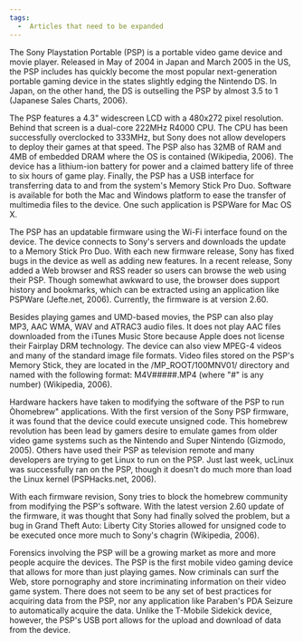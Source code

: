 ```yaml
---
tags:
  -  Articles that need to be expanded 
---
```

The Sony Playstation Portable (PSP) is a portable video game device and
movie player. Released in May of 2004 in Japan and March 2005 in the US,
the PSP includes has quickly become the most popular next-generation
portable gaming device in the states slightly edging the Nintendo DS. In
Japan, on the other hand, the DS is outselling the PSP by almost 3.5 to
1 (Japanese Sales Charts, 2006).

The PSP features a 4.3" widescreen LCD with a 480x272 pixel resolution.
Behind that screen is a dual-core 222MHz R4000 CPU. The CPU has been
successfully overclocked to 333MHz, but Sony does not allow developers
to deploy their games at that speed. The PSP also has 32MB of RAM and
4MB of embedded DRAM where the OS is contained (Wikipedia, 2006). The
device has a lithium-ion battery for power and a claimed battery life of
three to six hours of game play. Finally, the PSP has a USB interface
for transferring data to and from the system's Memory Stick Pro Duo.
Software is available for both the Mac and Windows platform to ease the
transfer of multimedia files to the device. One such application is
PSPWare for Mac OS X.

The PSP has an updatable firmware using the Wi-Fi interface found on the
device. The device connects to Sony's servers and downloads the update
to a Memory Stick Pro Duo. With each new firmware release, Sony has
fixed bugs in the device as well as adding new features. In a recent
release, Sony added a Web browser and RSS reader so users can browse the
web using their PSP. Though somewhat awkward to use, the browser does
support history and bookmarks, which can be extracted using an
application like PSPWare (Jefte.net, 2006). Currently, the firmware is
at version 2.60.

Besides playing games and UMD-based movies, the PSP can also play MP3,
AAC WMA, WAV and ATRAC3 audio files. It does not play AAC files
downloaded from the iTunes Music Store because Apple does not license
their Fairplay DRM technology. The device can also view MPEG-4 videos
and many of the standard image file formats. Video files stored on the
PSP's Memory Stick, they are located in the /MP_ROOT/100MNV01/ directory
and named with the following format: M4V#####.MP4 (where "#" is any
number) (Wikipedia, 2006).

Hardware hackers have taken to modifying the software of the PSP to run
Òhomebrew" applications. With the first version of the Sony PSP
firmware, it was found that the device could execute unsigned code. This
homebrew revolution has been lead by gamers desire to emulate games from
older video game systems such as the Nintendo and Super Nintendo
(Gizmodo, 2005). Others have used their PSP as television remote and
many developers are trying to get Linux to run on the PSP. Just last
week, ucLinux was successfully ran on the PSP, though it doesn't do much
more than load the Linux kernel (PSPHacks.net, 2006).

With each firmware revision, Sony tries to block the homebrew community
from modifying the PSP's software. With the latest version 2.60 update
of the firmware, it was thought that Sony had finally solved the
problem, but a bug in Grand Theft Auto: Liberty City Stories allowed for
unsigned code to be executed once more much to Sony's chagrin
(Wikipedia, 2006).

Forensics involving the PSP will be a growing market as more and more
people acquire the devices. The PSP is the first mobile video gaming
device that allows for more than just playing games. Now criminals can
surf the Web, store pornography and store incriminating information on
their video game system. There does not seem to be any set of best
practices for acquiring data from the PSP, nor any application like
Paraben's PDA Seizure to automatically acquire the data. Unlike the
T-Mobile Sidekick device, however, the PSP's USB port allows for the
upload and download of data from the device.